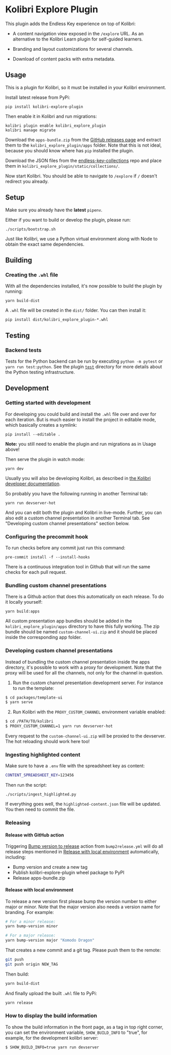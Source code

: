 # Kolibri Explore Plugin

This plugin adds the Endless Key experience on top of Kolibri:

- A content navigation view exposed in the `/explore` URL. As an
  alternative to the Kolibri Learn plugin for self-guided learners.

- Branding and layout customizations for several channels.

- Download of content packs with extra metadata.

## Usage

This is a plugin for Kolibri, so it must be installed in your Kolibri
environment.

Install latest release from PyPi:

```
pip install kolibri-explore-plugin
```

Then enable it in Kolibri and run migrations:

```
kolibri plugin enable kolibri_explore_plugin
kolibri manage migrate
```

Download the `apps-bundle.zip` from the [GitHub releases
page](https://github.com/endlessm/kolibri-explore-plugin/releases) and
extract them to the `kolibri_explore_plugin/apps` folder.  Note that
this is not ideal, because you should know where has `pip` installed
the plugin.

Download the JSON files from the
[endless-key-collections](https://github.com/endlessm/endless-key-collections/tree/main/json)
repo and place them in `kolibri_explore_plugin/static/collections/`.

Now start Kolibri. You should be able to navigate to `/explore` if `/`
doesn't redirect you already.

## Setup

Make sure you already have the **latest** `pipenv`.

Either if you want to build or develop the plugin, please run:

```
./scripts/bootstrap.sh
```

Just like Kolibri, we use a Python virtual environment along with Node
to obtain the exact same dependencies.

## Building
### Creating the `.whl` file

With all the dependencies installed, it's now possible to build the
plugin by running:

```
yarn build-dist
```

A `.whl` file will be created in the `dist/` folder. You
can then install it:

```
pip install dist/kolibri_explore_plugin-*.whl
```

## Testing
### Backend tests

Tests for the Python backend can be run by executing `python -m pytest`
or `yarn run test:python`. See the plugin
[`test`](kolibri_explore_plugin/test) directory for more details about
the Python testing infrastructure.

## Development
### Getting started with development

For developing you could build and install the `.whl` file over and
over for each iteration. But is much easier to install the project in
editable mode, which basically creates a symlink:

```
pip install --editable .
```

**Note:** you still need to enable the plugin and run migrations as in
Usage above!

Then serve the plugin in watch mode:

```
yarn dev
```

Usually you will also be developing Kolibri, as described in
[the Kolibri developer documentation](https://kolibri-dev.readthedocs.io/en/develop/getting_started.html).

So probably you have the following running in another Terminal tab:

```
yarn run devserver-hot
```

And you can edit both the plugin and Kolibri in live-mode. Further,
you can also edit a custom channel presentation in another Terminal
tab. See "Developing custom channel presentations" section below.

### Configuring the precommit hook

To run checks before any commit just run this command:

```
pre-commit install -f --install-hooks
```

There is a continuous integration tool in Github that will run the
same checks for each pull request.

### Bundling custom channel presentations

There is a Github action that does this automatically on each
release. To do it locally yourself:

```
yarn build:apps
```

All custom presentation app bundles should be added in the
`kolibri_explore_plugin/apps` directory to have this fully working.
The zip bundle should be named `custom-channel-ui.zip` and it should
be placed inside the corresponding app folder.

### Developing custom channel presentations

Instead of bundling the custom channel presentation inside the apps
directory, it's possible to work with a proxy for development. Note
that the proxy will be used for all the channels, not only for the
channel in question.

1. Run the custom channel presentation development server. For
   instance to run the template:

```bash
$ cd packages/template-ui
$ yarn serve
```

2. Run Kolibri with the `PROXY_CUSTOM_CHANNEL` environment variable
   enabled:

```bash
$ cd /PATH/TO/kolibri
$ PROXY_CUSTOM_CHANNEL=1 yarn run devserver-hot
```

Every request to the `custom-channel-ui.zip` will be proxied to the
devserver. The hot reloading should work here too!

### Ingesting highlighted content

Make sure to have a `.env` file with the spreadsheet key as content:

```bash
CONTENT_SPREADSHEET_KEY=123456
```

Then run the script:

```
./scripts/ingest_highlighted.py
```

If everything goes well, the `highlighted-content.json` file will be
updated. You then need to commit the file.

### Releasing

#### Release with GitHub action

Triggering [Bump version to release](https://github.com/endlessm/kolibri-explore-plugin/actions/workflows/bump2release.yml)
action from `bump2release.yml` will do all release steps mentioned in
[Release with local environment](#release-with-local-environment)
automatically, including:
* Bump version and create a new tag
* Publish kolibri-explore-plugin wheel package to PyPI
* Release apps-bundle.zip

#### Release with local environment

To release a new version first please bump the version number to
either major or minor. Note that the major version also needs a version
name for branding. For example:

```bash
# For a minor release:
yarn bump-version minor

# For a major release:
yarn bump-version major "Komodo Dragon"
```

That creates a new commit and a git tag. Please push them to the
remote:

```bash
git push
git push origin NEW_TAG
```

Then build:

```bash
yarn build-dist
```

And finally upload the built `.whl` file to PyPi:

```bash
yarn release
```

### How to display the build information

To show the build information in the front page, as a tag in top right corner,
you can set the environment variable, `SHOW_BUILD_INFO` to "true", for example,
for the development kolibri server:

```
$ SHOW_BUILD_INFO=true yarn run devserver
```
